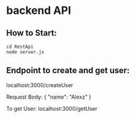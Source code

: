 # backend API

## How to Start:
```
cd RestApi
node server.js
```

## Endpoint to create and get user:

localhost:3000/createUser

Request Body: 
{
    "name": "Alexz"
}

To get User: 
localhost:3000/getUser